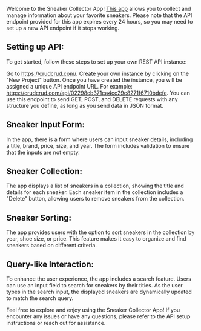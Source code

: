Welcome to the Sneaker Collector App! [This app](https://sneaker-collector-two.vercel.app/) allows you to collect and manage information about your favorite sneakers. Please note that the API endpoint provided for this app expires every 24 hours, so you may need to set up a new API endpoint if it stops working.

## Setting up API:

To get started, follow these steps to set up your own REST API instance:

Go to https://crudcrud.com/.
Create your own instance by clicking on the "New Project" button.
Once you have created the instance, you will be assigned a unique API endpoint URL. For example: https://crudcrud.com/api/02298cb371ca4cc29c8271f6710bdefe.
You can use this endpoint to send GET, POST, and DELETE requests with any structure you define, as long as you send data in JSON format.

## Sneaker Input Form:

In the app, there is a form where users can input sneaker details, including a title, brand, price, size, and year. The form includes validation to ensure that the inputs are not empty.

## Sneaker Collection:

The app displays a list of sneakers in a collection, showing the title and details for each sneaker. Each sneaker item in the collection includes a "Delete" button, allowing users to remove sneakers from the collection.

## Sneaker Sorting:

The app provides users with the option to sort sneakers in the collection by year, shoe size, or price. This feature makes it easy to organize and find sneakers based on different criteria.

## Query-like Interaction:

To enhance the user experience, the app includes a search feature. Users can use an input field to search for sneakers by their titles. As the user types in the search input, the displayed sneakers are dynamically updated to match the search query.

Feel free to explore and enjoy using the Sneaker Collector App! If you encounter any issues or have any questions, please refer to the API setup instructions or reach out for assistance.
